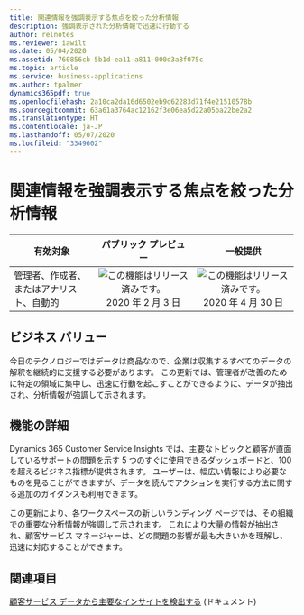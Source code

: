 ```yaml
---
title: 関連情報を強調表示する焦点を絞った分析情報
description: 強調表示された分析情報で迅速に行動する
author: relnotes
ms.reviewer: iawilt
ms.date: 05/04/2020
ms.assetid: 760856cb-5b1d-ea11-a811-000d3a8f075c
ms.topic: article
ms.service: business-applications
ms.author: tpalmer
dynamics365pdf: true
ms.openlocfilehash: 2a10ca2da16d6502eb9d62283d71f4e21510578b
ms.sourcegitcommit: 63a61a3764ac12162f3e06ea5d22a05ba22be2a2
ms.translationtype: HT
ms.contentlocale: ja-JP
ms.lasthandoff: 05/07/2020
ms.locfileid: "3349602"
---
```

# <a name="focused-insights-highlight-relevant-information"></a>関連情報を強調表示する焦点を絞った分析情報


| 有効対象    |  パブリック プレビュー | 一般提供 | 
| ---------- | :----------: |:----------: |
|管理者、作成者、またはアナリスト、自動的|![この機能はリリース済みです。](/dynamics365-release-plan/media/green-checkmark.png "この機能はリリース済みです。") 2020 年 2 月 3 日| ![この機能はリリース済みです。](/dynamics365-release-plan/media/green-checkmark.png "この機能はリリース済みです。") 2020 年 4 月 30 日|


## <a name="business-value"></a>ビジネス バリュー
<!-- bv start -->
今日のテクノロジーではデータは商品なので、企業は収集するすべてのデータの解釈を継続的に支援する必要があります。 この更新では、管理者が改善のために特定の領域に集中し、迅速に行動を起こすことができるように、データが抽出され、分析情報が強調して示されます。
<!-- bv end -->



## <a name="feature-details"></a>機能の詳細
<!--feature detail start -->
Dynamics 365 Customer Service Insights では、主要なトピックと顧客が直面しているサポートの問題を示す 5 つのすぐに使用できるダッシュボードと、100 を超えるビジネス指標が提供されます。 ユーザーは、幅広い情報により必要なものを見ることができますが、データを読んでアクションを実行する方法に関する追加のガイダンスも利用できます。 

この更新により、各ワークスペースの新しいランディング ページでは、その組織での重要な分析情報が強調して示されます。 これにより大量の情報が抽出され、顧客サービス マネージャーは、どの問題の影響が最も大きいかを理解し、迅速に対応することができます。
<!--feature detail end -->










## <a name="see-also"></a>関連項目

<!--docs start-->
[顧客サービス データから主要なインサイトを検出する](https://docs.microsoft.com/dynamics365/ai/customer-service-insights/keyinsights) (ドキュメント)
<!--docs end-->
